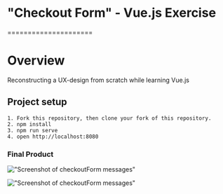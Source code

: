 # "Checkout Form" - Vue.js Exercise
=====================

# Overview

Reconstructing a UX-design from scratch while learning Vue.js

## Project setup
```
1. Fork this repository, then clone your fork of this repository.
2. npm install
3. npm run serve
4. open http://localhost:8080
```
### Final Product
!["Screenshot of checkoutForm messages"](https://github.com/victor-h-huynh/VueCheckOutForm/blob/master/CheckOutForm1.png?raw=true)

!["Screenshot of checkoutForm messages"](https://github.com/victor-h-huynh/VueCheckOutForm/blob/master/CheckOutForm2.png?raw=true)
